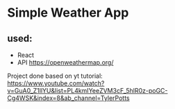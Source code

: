 # Simple Weather App


## used:

- React
- API https://openweathermap.org/


Project done based on yt tutorial: <br>
https://www.youtube.com/watch?v=GuA0_Z1llYU&list=PL4kmIYeeZVM3cF_5hlR0z-poGC-Cg4WSK&index=8&ab_channel=TylerPotts
